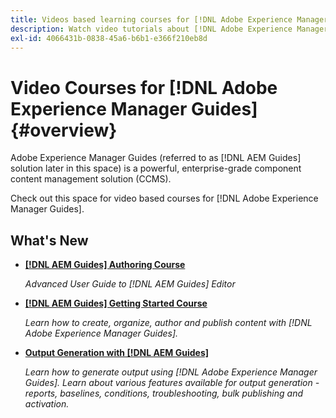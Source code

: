 ```yaml
---
title: Videos based learning courses for [!DNL Adobe Experience Manager Guides]
description: Watch video tutorials about [!DNL Adobe Experience Manager Guides], AEM XML Add-on, AEM XML Plugin, AEM DoX, and AEM Dox.
exl-id: 4066431b-0838-45a6-b6b1-e366f210eb8d
---
```

# Video Courses for [!DNL Adobe Experience Manager Guides] {#overview}

Adobe Experience Manager Guides (referred to as [!DNL AEM Guides] solution later in this space) is a powerful, enterprise-grade component content management solution (CCMS). 

Check out this space for video based courses for [!DNL Adobe Experience Manager Guides]. 

## What's New

* **[[!DNL AEM Guides] Authoring Course](course-3/overview.md)**

    *Advanced User Guide to [!DNL AEM Guides] Editor*

* **[[!DNL AEM Guides] Getting Started Course](course-1/overview.md)**

    *Learn how to create, organize, author and publish content with [!DNL Adobe Experience Manager Guides].*

* **[Output Generation with [!DNL AEM Guides]](course-2/overview.md)**

    *Learn how to generate output using [!DNL Adobe Experience Manager Guides]. Learn about various features available for output generation - reports, baselines, conditions, troubleshooting, bulk publishing and activation.*
